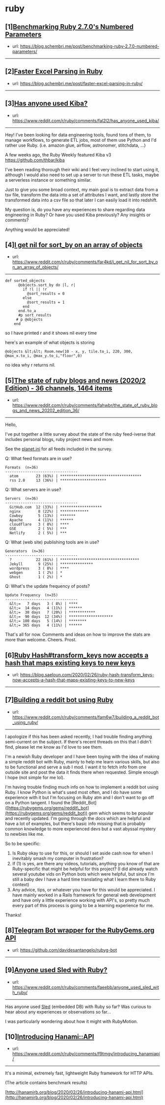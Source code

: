 # ruby
## [1][Benchmarking Ruby 2.7.0's Numbered Parameters](https://www.reddit.com/r/ruby/comments/fat90p/benchmarking_ruby_270s_numbered_parameters/)
- url: https://blog.schembri.me/post/benchmarking-ruby-2.7.0-numbered-parameters/
---

## [2][Faster Excel Parsing in Ruby](https://www.reddit.com/r/ruby/comments/faszl8/faster_excel_parsing_in_ruby/)
- url: https://blog.schembri.me/post/faster-excel-parsing-in-ruby/
---

## [3][Has anyone used Kiba?](https://www.reddit.com/r/ruby/comments/fal2l2/has_anyone_used_kiba/)
- url: https://www.reddit.com/r/ruby/comments/fal2l2/has_anyone_used_kiba/
---
Hey! I've been looking for data engineering tools, found tons of them, to manage workflows, to generate ETL jobs, most of them use Python and I'd rather use Ruby. (i.e. amazon glue, airflow, astronomer, stitchdata, ...)

A few weeks ago, the Ruby Weekly featured Kiba v3 https://github.com/thbar/kiba 

I've been reading thorough their wiki and I feel very inclined to start using it, although I would also need to set up a server to run these ETL tasks, maybe a serverless instance or something similar. 

Just to give you some broad context, my main goal is to extract data from a tsv file, transform the data into a set of attributes I want, and lastly store the transformed data into a csv file so that later I can easily load it into redshift.

My question is, do you have any experiences to share regarding data engineering in Ruby? Or have you used Kiba previously? Any insights or comments? 

Anything would be appreciated!
## [4][I get nil for sort_by on an array of objects](https://www.reddit.com/r/ruby/comments/far4kd/i_get_nil_for_sort_by_on_an_array_of_objects/)
- url: https://www.reddit.com/r/ruby/comments/far4kd/i_get_nil_for_sort_by_on_an_array_of_objects/
---
    def sorted_objects
          @objects.sort_by do |l, r|
            if !l || !r
              @sort_results = 0
            else
              @sort_results = 1
            end
          end.to_a
          #p sort_results
         # p @objects
        end

so I have printed r and it shows nil every time

here's an example of what objects is storing  


    @objects &lt;&lt; Room.new(10 - x, y, tile.to_i, 220, 300, @max_x.to_i, @max_y.to_i,"floor",0)

no idea why r returns nil.
## [5][The state of ruby blogs and news (2020/2 Edition) - 36 channels, 1464 items](https://www.reddit.com/r/ruby/comments/fahwbr/the_state_of_ruby_blogs_and_news_20202_edition_36/)
- url: https://www.reddit.com/r/ruby/comments/fahwbr/the_state_of_ruby_blogs_and_news_20202_edition_36/
---
Hello,

   I've put together a little survey about the state of the ruby feed-iverse that includes personal blogs, ruby project news and more.

  See the [planet.ini](https://github.com/planetruby/planet/blob/master/planet.ini) for all feeds included in the survey.

Q: What feed formats are in use?

    Formats  (n=36)
    ---------------------------------
      atom        23 (63%) | *************************************
      rss 2.0     13 (36%) | *********************


Q: What servers are in use?

    Servers  (n=36)
    ---------------------------------
      GitHub.com  12 (33%) | *******************
      nginx        8 (22%) | *************
      Cowboy       5 (13%) | *******
      Apache       4 (11%) | ******
      cloudflare   3 ( 8%) | ****
      GSE          2 ( 5%) | ***
      Netlify      2 ( 5%) | ***


Q: What (web site) publishing tools are in use?

    Generators  (n=36)
    ---------------------------------
      ?           22 (61%) | ************************************
      Jekyll       9 (25%) | ***************
      wordpress    3 ( 8%) | ****
      webgen       1 ( 2%) | *
      Ghost        1 ( 2%) | *


Q: What's the update frequency of posts?

    Update Frequency  (n=35)
    ---------------------------------
      &lt;=   7 days   3 ( 8%) | ****
      &lt;=  14 days   4 (11%) | ******
      &lt;=  30 days   7 (20%) | ************
      &lt;=  90 days  12 (34%) | ********************
      &lt;= 180 days   5 (14%) | ********
      &lt;= 365 days   4 (11%) | ******

That's all for now. Comments and ideas on how to improve
the stats are more than welcome. Cheers. Prost.
## [6][Ruby Hash#transform_keys now accepts a hash that maps existing keys to new keys](https://www.reddit.com/r/ruby/comments/fae2jf/ruby_hashtransform_keys_now_accepts_a_hash_that/)
- url: https://blog.saeloun.com/2020/02/26/ruby-hash-transform_keys-now-accepts-a-hash-that-maps-existing-keys-to-new-keys
---

## [7][Building a reddit bot using Ruby](https://www.reddit.com/r/ruby/comments/fam6w7/building_a_reddit_bot_using_ruby/)
- url: https://www.reddit.com/r/ruby/comments/fam6w7/building_a_reddit_bot_using_ruby/
---
I apologize if this has been asked recently, I had trouble finding anything semi-current on the subject. If there's recent threads on this that I didn't find, please let me know as I'd love to see them.

I'm a newish Ruby developer and I have been toying with the idea of making a simple reddit bot with Ruby, mainly to help me learn various skills, but also to be functional and serve a sub I mod. I want it to fetch info from one outside site and post the data it finds there when requested. Simple enough I hope (not simple for me lol). 

I'm having trouble finding much info on how to implement a reddit bot using Ruby. I know Python is what's used most often, and I do have some experience with it but I'm focusing on Ruby atm and I don't want to go off on a Python tangent. I found the \[Reddit\_Bot\]([https://rubygems.org/gems/reddit\_bot](https://rubygems.org/gems/reddit_bot)) gem which seems to be popular and recently updated. I'm going through the docs which are helpful and have a lot of examples, but there's basic info missing that is probably common knowledge to more experienced devs but a vast abyssal mystery to newbies like me. 

So to be specific:

1. Is Ruby okay to use for this, or should I set aside cash now for when I inevitably smash my computer in frustration?
2. If (1) is yes, are there any videos, tutorials, anything you know of that are Ruby-specific that might be helpful for this project? (I did already watch several youtube vids on Python bots which were helpful, but since I'm still a baby dev I have a hard time translating what I learn there to Ruby context) 
3. Any advice, tips, or whatever you have for this would be appreciated. I have mainly worked in a Rails framework for general web development and have only a little experience working with API's, so pretty much every part of this process is going to be a learning experience for me.

Thanks!
## [8][Telegram Bot wrapper for the RubyGems.org API](https://www.reddit.com/r/ruby/comments/fadr8d/telegram_bot_wrapper_for_the_rubygemsorg_api/)
- url: https://github.com/davidesantangelo/rubyg-bot
---

## [9][Anyone used Sled with Ruby?](https://www.reddit.com/r/ruby/comments/faeebb/anyone_used_sled_with_ruby/)
- url: https://www.reddit.com/r/ruby/comments/faeebb/anyone_used_sled_with_ruby/
---
Has anyone used [Sled](https://github.com/spacejam/sled) (embedded DB) with Ruby so far? Was curious to hear about any experiences or observations so far... 

I was particularly wondering about how it might with RubyMotion.
## [10][Introducing Hanami::API](https://www.reddit.com/r/ruby/comments/f9tmgv/introducing_hanamiapi/)
- url: https://www.reddit.com/r/ruby/comments/f9tmgv/introducing_hanamiapi/
---
It's a minimal, extremely fast, lightweight Ruby framework for HTTP APIs.

(The article contains benchmark results)

[http://hanamirb.org/blog/2020/02/26/introducing-hanami-api.html](http://hanamirb.org/blog/2020/02/26/introducing-hanami-api.html)
